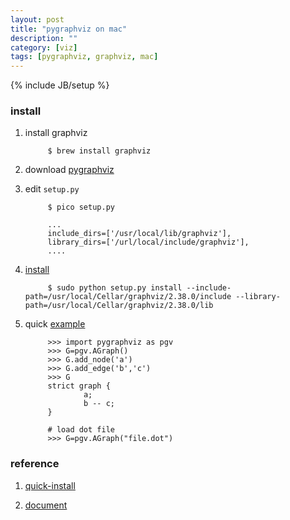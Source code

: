 ```yaml
---
layout: post
title: "pygraphviz on mac"
description: ""
category: [viz]
tags: [pygraphviz, graphviz, mac]
---
```

{% include JB/setup %}


### install

1. install graphviz

            $ brew install graphviz

1. download [pygraphviz](https://pypi.python.org/pypi/pygraphviz)

1. edit `setup.py`

            $ pico setup.py

            ...
            include_dirs=['/usr/local/lib/graphviz'],
            library_dirs=['/url/local/include/graphviz'],
            ....

1. [install](http://www.douban.com/note/535451318/?type=rec)

            $ sudo python setup.py install --include-path=/usr/local/Cellar/graphviz/2.38.0/include --library-path=/usr/local/Cellar/graphviz/2.38.0/lib

1. quick [example](http://pygraphviz.github.io/examples.html)

            >>> import pygraphviz as pgv
            >>> G=pgv.AGraph()
            >>> G.add_node('a')
            >>> G.add_edge('b','c')
            >>> G
            strict graph {
                    a;
                    b -- c;
            }

            # load dot file
            >>> G=pgv.AGraph("file.dot")

### reference

1. [quick-install](http://pygraphviz.github.io/documentation/development/install.html#quick-install)

1. [document](http://pygraphviz.github.io/documentation/pygraphviz-1.3rc1/)